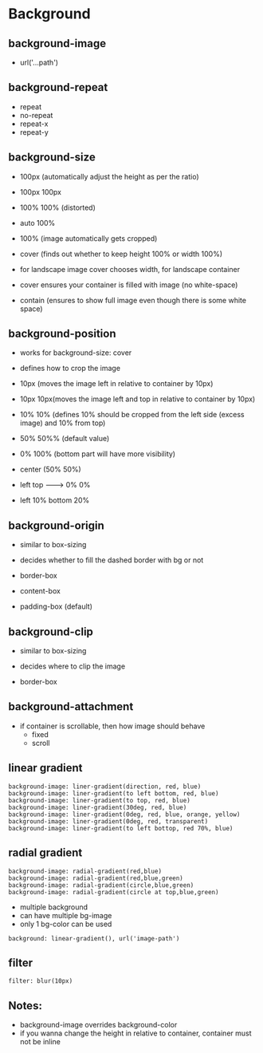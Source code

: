 # Background

## background-image

- url('...path')

## background-repeat

- repeat
- no-repeat
- repeat-x
- repeat-y

## background-size

- 100px (automatically adjust the height as per the ratio)
- 100px 100px
- 100% 100% (distorted)
- auto 100%

- 100% (image automatically gets cropped)

- cover (finds out whether to keep height 100% or width 100%)
- for landscape image cover chooses width, for landscape container
- cover ensures your container is filled with image (no white-space)

- contain (ensures to show full image even though there is some white space)

## background-position

- works for background-size: cover
- defines how to crop the image

- 10px (moves the image left in relative to container by 10px)
- 10px 10px(moves the image left and top in relative to container by 10px)
- 10% 10% (defines 10% should be cropped from the left side (excess image) and 10% from top)
- 50% 50%% (default value)
- 0% 100% (bottom part will have more visibility)

- center (50% 50%)
- left top ---> 0% 0%
- left 10% bottom 20%

## background-origin

- similar to box-sizing
- decides whether to fill the dashed border with bg or not

- border-box
- content-box
- padding-box (default)

## background-clip

- similar to box-sizing
- decides where to clip the image

- border-box

## background-attachment

- if container is scrollable, then how image should behave
  - fixed
  - scroll

## linear gradient

```
background-image: liner-gradient(direction, red, blue)
background-image: liner-gradient(to left bottom, red, blue)
background-image: liner-gradient(to top, red, blue)
background-image: liner-gradient(30deg, red, blue)
background-image: liner-gradient(0deg, red, blue, orange, yellow)
background-image: liner-gradient(0deg, red, transparent)
background-image: liner-gradient(to left bottop, red 70%, blue)
```

## radial gradient

```
background-image: radial-gradient(red,blue)
background-image: radial-gradient(red,blue,green)
background-image: radial-gradient(circle,blue,green)
background-image: radial-gradient(circle at top,blue,green)
```

- multiple background
- can have multiple bg-image
- only 1 bg-color can be used

```
background: linear-gradient(), url('image-path')
```

## filter

```
filter: blur(10px)
```

## Notes:

- background-image overrides background-color
- if you wanna change the height in relative to container, container must not be inline
